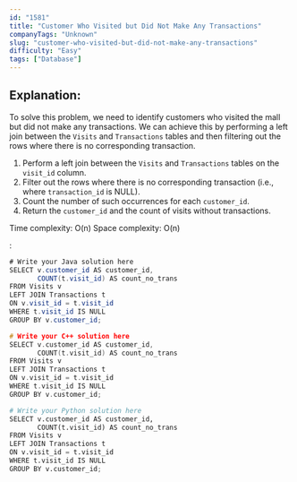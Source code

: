 ```yaml
---
id: "1581"
title: "Customer Who Visited but Did Not Make Any Transactions"
companyTags: "Unknown"
slug: "customer-who-visited-but-did-not-make-any-transactions"
difficulty: "Easy"
tags: ["Database"]
---
```


## Explanation:
To solve this problem, we need to identify customers who visited the mall but did not make any transactions. We can achieve this by performing a left join between the `Visits` and `Transactions` tables and then filtering out the rows where there is no corresponding transaction.

1. Perform a left join between the `Visits` and `Transactions` tables on the `visit_id` column.
2. Filter out the rows where there is no corresponding transaction (i.e., where `transaction_id` is NULL).
3. Count the number of such occurrences for each `customer_id`.
4. Return the `customer_id` and the count of visits without transactions.

Time complexity: O(n)
Space complexity: O(n)

:

```java
# Write your Java solution here
SELECT v.customer_id AS customer_id, 
       COUNT(t.visit_id) AS count_no_trans
FROM Visits v
LEFT JOIN Transactions t
ON v.visit_id = t.visit_id
WHERE t.visit_id IS NULL
GROUP BY v.customer_id;
```

```cpp
# Write your C++ solution here
SELECT v.customer_id AS customer_id, 
       COUNT(t.visit_id) AS count_no_trans
FROM Visits v
LEFT JOIN Transactions t
ON v.visit_id = t.visit_id
WHERE t.visit_id IS NULL
GROUP BY v.customer_id;
```

```python
# Write your Python solution here
SELECT v.customer_id AS customer_id, 
       COUNT(t.visit_id) AS count_no_trans
FROM Visits v
LEFT JOIN Transactions t
ON v.visit_id = t.visit_id
WHERE t.visit_id IS NULL
GROUP BY v.customer_id;
```
